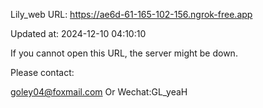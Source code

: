 Lily_web URL: https://ae6d-61-165-102-156.ngrok-free.app

Updated at: 2024-12-10 04:10:10

If you cannot open this URL, the server might be down.

Please contact: 

goley04@foxmail.com Or Wechat:GL_yeaH